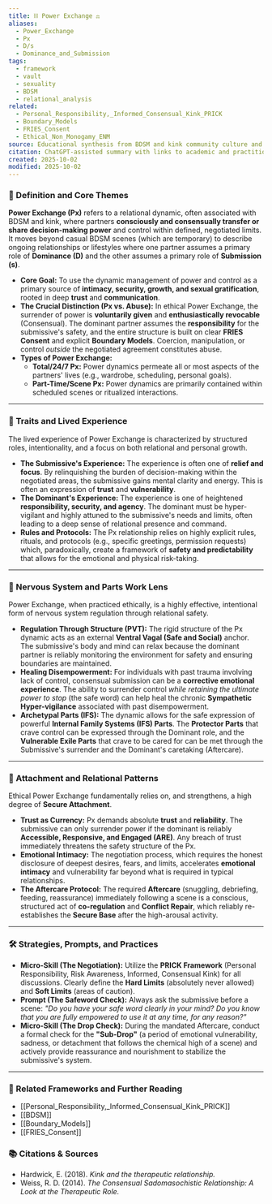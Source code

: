 ```yaml
---
title: ⛓️ Power Exchange ⚖️
aliases:
  - Power_Exchange
  - Px
  - D/s
  - Dominance_and_Submission
tags:
  - framework
  - vault
  - sexuality
  - BDSM
  - relational_analysis
related:
  - Personal_Responsibility,_Informed_Consensual_Kink_PRICK
  - Boundary_Models
  - FRIES_Consent
  - Ethical_Non_Monogamy_ENM
source: Educational synthesis from BDSM and kink community culture and relational theory
citation: ChatGPT-assisted summary with links to academic and practitioner materials
created: 2025-10-02
modified: 2025-10-02
---
```


<!-- @format -->

### 🧩 Definition and Core Themes

**Power Exchange (Px)** refers to a relational dynamic, often associated with BDSM and kink, where partners **consciously and consensually transfer or share decision-making power** and control within defined, negotiated limits. It moves beyond casual BDSM scenes (which are temporary) to describe ongoing relationships or lifestyles where one partner assumes a primary role of **Dominance (D)** and the other assumes a primary role of **Submission (s)**.

- **Core Goal:** To use the dynamic management of power and control as a primary source of **intimacy, security, growth, and sexual gratification**, rooted in deep **trust** and **communication**.
- **The Crucial Distinction (Px vs. Abuse):** In ethical Power Exchange, the surrender of power is **voluntarily given** and **enthusiastically revocable** (Consensual). The dominant partner assumes the **responsibility** for the submissive's safety, and the entire structure is built on clear **FRIES Consent** and explicit **Boundary Models**. Coercion, manipulation, or control _outside_ the negotiated agreement constitutes abuse.
- **Types of Power Exchange:**
  - **Total/24/7 Px:** Power dynamics permeate all or most aspects of the partners' lives (e.g., wardrobe, scheduling, personal goals).
  - **Part-Time/Scene Px:** Power dynamics are primarily contained within scheduled scenes or ritualized interactions.

---

### 🌿 Traits and Lived Experience

The lived experience of Power Exchange is characterized by structured roles, intentionality, and a focus on both relational and personal growth.

- **The Submissive's Experience:** The experience is often one of **relief and focus**. By relinquishing the burden of decision-making within the negotiated areas, the submissive gains mental clarity and energy. This is often an expression of **trust** and **vulnerability**.
- **The Dominant's Experience:** The experience is one of heightened **responsibility, security, and agency**. The dominant must be hyper-vigilant and highly attuned to the submissive's needs and limits, often leading to a deep sense of relational presence and command.
- **Rules and Protocols:** The Px relationship relies on highly explicit rules, rituals, and protocols (e.g., specific greetings, permission requests) which, paradoxically, create a framework of **safety and predictability** that allows for the emotional and physical risk-taking.

---

### 🧠 Nervous System and Parts Work Lens

Power Exchange, when practiced ethically, is a highly effective, intentional form of nervous system regulation through relational safety.

- **Regulation Through Structure (PVT):** The rigid structure of the Px dynamic acts as an external **Ventral Vagal (Safe and Social)** anchor. The submissive's body and mind can relax because the dominant partner is reliably monitoring the environment for safety and ensuring boundaries are maintained.
- **Healing Disempowerment:** For individuals with past trauma involving lack of control, consensual submission can be a **corrective emotional experience**. The ability to surrender control _while retaining the ultimate power to stop_ (the safe word) can help heal the chronic **Sympathetic Hyper-vigilance** associated with past disempowerment.
- **Archetypal Parts (IFS):** The dynamic allows for the safe expression of powerful **Internal Family Systems (IFS) Parts**. The **Protector Parts** that crave control can be expressed through the Dominant role, and the **Vulnerable Exile Parts** that crave to be cared for can be met through the Submissive's surrender and the Dominant's caretaking (Aftercare).

---

### 💞 Attachment and Relational Patterns

Ethical Power Exchange fundamentally relies on, and strengthens, a high degree of **Secure Attachment**.

- **Trust as Currency:** Px demands absolute **trust** and **reliability**. The submissive can only surrender power if the dominant is reliably **Accessible, Responsive, and Engaged (ARE)**. Any breach of trust immediately threatens the safety structure of the Px.
- **Emotional Intimacy:** The negotiation process, which requires the honest disclosure of deepest desires, fears, and limits, accelerates **emotional intimacy** and vulnerability far beyond what is required in typical relationships.
- **The Aftercare Protocol:** The required **Aftercare** (snuggling, debriefing, feeding, reassurance) immediately following a scene is a conscious, structured act of **co-regulation** and **Conflict Repair**, which reliably re-establishes the **Secure Base** after the high-arousal activity.

---

### 🛠️ Strategies, Prompts, and Practices

- **Micro-Skill (The Negotiation):** Utilize the **PRICK Framework** (Personal Responsibility, Risk Awareness, Informed, Consensual Kink) for all discussions. Clearly define the **Hard Limits** (absolutely never allowed) and **Soft Limits** (areas of caution).
- **Prompt (The Safeword Check):** Always ask the submissive before a scene: _"Do you have your safe word clearly in your mind? Do you know that you are fully empowered to use it at any time, for any reason?"_
- **Micro-Skill (The Drop Check):** During the mandated Aftercare, conduct a formal check for the **"Sub-Drop"** (a period of emotional vulnerability, sadness, or detachment that follows the chemical high of a scene) and actively provide reassurance and nourishment to stabilize the submissive's system.

---

### 🔗 Related Frameworks and Further Reading

- [[Personal_Responsibility,_Informed_Consensual_Kink_PRICK]]
- [[BDSM]]
- [[Boundary_Models]]
- [[FRIES_Consent]]

### 📚 Citations & Sources

- Hardwick, E. (2018). _Kink and the therapeutic relationship._
- Weiss, R. D. (2014). _The Consensual Sadomasochistic Relationship: A Look at the Therapeutic Role._

